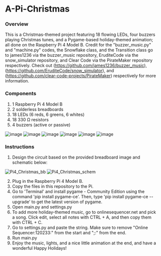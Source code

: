 # A-Pi-Christmas

### Overview
This is a Christmas-themed project featuring 18 flowing LEDs, four buzzers playing Christmas tunes, and a Pygame-based holiday-themed animation; all done on the Raspberry Pi 4 Model B. Credit for the "buzzer_music.py" and "machine.py" codes, the Snowflake class, and the Transition class go to james1236 via the buzzer_music repository, EruditeCode via the snow_simulator repository, and Clear Code via the PirateMaker repository respectively. Check out (https://github.com/james1236/buzzer_music), (https://github.com/EruditeCode/snow_simulator), and (https://github.com/clear-code-projects/PirateMaker) respectively for more information. 

### Components
1) 1 Raspberry Pi 4 Model B
2) 2 solderless breadboards
3) 18 LEDs (6 reds, 6 greens, 6 whites)
4) 18 330 Ω resistors
5) 4 buzzers (active or passive)

![image](https://github.com/mvinza34/A-Pi-Christmas/assets/89809703/1e56e49c-cfae-465e-8a41-5d1eb9b7e89d)
![image](https://github.com/mvinza34/A-Pi-Christmas/assets/89809703/fe967c6f-7c30-490a-afb0-8f094cf3486d)
![image](https://github.com/mvinza34/A-Pi-Christmas/assets/89809703/f9b7748c-cbdf-4863-9a52-ab4172356a34)
![image](https://github.com/mvinza34/A-Pi-Christmas/assets/89809703/e0cc6d3f-5641-47a1-af2b-bcce1920f391)
![image](https://github.com/mvinza34/A-Pi-Christmas/assets/89809703/1d06ce5e-34ec-4a39-b381-84ea7ed043e5)
![image](https://github.com/mvinza34/A-Pi-Christmas/assets/89809703/deaca4b2-57be-469d-a687-e3fa8ded298d)

### Instructions
1) Design the circuit based on the provided breadboard image and schematic below:

![Pi4_Christmas_bb](https://github.com/mvinza34/A-Pi-Christmas/assets/89809703/e19bd6b7-8da3-49e8-9fa1-e589f132ca03)
![Pi4_Christmas_schem](https://github.com/mvinza34/A-Pi-Christmas/assets/89809703/a8b7ba40-de1d-4967-aeb9-59c298127f77)

2) Plug in the Raspberry Pi 4 Model B.
3) Copy the files in this repository to the Pi.
4) Go to 'Terminal' and install pygame - Community Edition using the command 'pip install pygame-ce'. Then, type 'pip install pygame-ce --upgrade' to get the latest version of pygame.
5) Open main.py and settings.py
6) To add more holiday-themed music, go to onlinesequencer.net and pick a song. Click edit, select all notes with CTRL + A, and then copy them with CTRL + C.
7) Go to settings.py and paste the string. Make sure to remove "Online Sequencer:120233:" from the start and ";:" from the end.
8) Run main.py
9) Enjoy the music, lights, and a nice little animation at the end, and have a wonderful Happy Holidays! 
